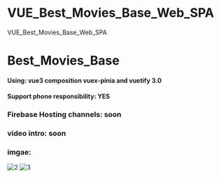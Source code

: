 # VUE_Best_Movies_Base_Web_SPA
VUE_Best_Movies_Base_Web_SPA

# Best_Movies_Base
#### Using: vue3 composition vuex-pinia and vuetify 3.0
#### Support phone responsibility: YES
### Firebase Hosting channels: soon
### video intro: soon
### imgae:
![2](https://github.com/user-attachments/assets/aabbe5c6-89db-4775-897f-78546641d9fc)
![3](https://github.com/user-attachments/assets/9404c415-03ac-46f3-b41c-52cbcd8eaa4b)


